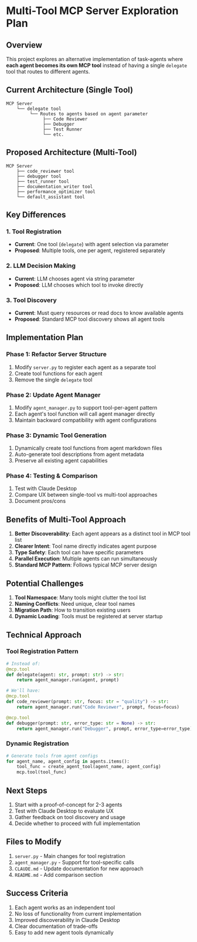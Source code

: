 # Multi-Tool MCP Server Exploration Plan

## Overview

This project explores an alternative implementation of task-agents where **each agent becomes its own MCP tool** instead of having a single `delegate` tool that routes to different agents.

## Current Architecture (Single Tool)

```
MCP Server
    └── delegate tool
         └── Routes to agents based on agent parameter
              ├── Code Reviewer
              ├── Debugger  
              ├── Test Runner
              └── etc.
```

## Proposed Architecture (Multi-Tool)

```
MCP Server
    ├── code_reviewer tool
    ├── debugger tool
    ├── test_runner tool
    ├── documentation_writer tool
    ├── performance_optimizer tool
    └── default_assistant tool
```

## Key Differences

### 1. Tool Registration
- **Current**: One tool (`delegate`) with agent selection via parameter
- **Proposed**: Multiple tools, one per agent, registered separately

### 2. LLM Decision Making
- **Current**: LLM chooses agent via string parameter
- **Proposed**: LLM chooses which tool to invoke directly

### 3. Tool Discovery
- **Current**: Must query resources or read docs to know available agents
- **Proposed**: Standard MCP tool discovery shows all agent tools

## Implementation Plan

### Phase 1: Refactor Server Structure
1. Modify `server.py` to register each agent as a separate tool
2. Create tool functions for each agent
3. Remove the single `delegate` tool

### Phase 2: Update Agent Manager
1. Modify `agent_manager.py` to support tool-per-agent pattern
2. Each agent's tool function will call agent manager directly
3. Maintain backward compatibility with agent configurations

### Phase 3: Dynamic Tool Generation
1. Dynamically create tool functions from agent markdown files
2. Auto-generate tool descriptions from agent metadata
3. Preserve all existing agent capabilities

### Phase 4: Testing & Comparison
1. Test with Claude Desktop
2. Compare UX between single-tool vs multi-tool approaches
3. Document pros/cons

## Benefits of Multi-Tool Approach

1. **Better Discoverability**: Each agent appears as a distinct tool in MCP tool list
2. **Clearer Intent**: Tool name directly indicates agent purpose
3. **Type Safety**: Each tool can have specific parameters
4. **Parallel Execution**: Multiple agents can run simultaneously
5. **Standard MCP Pattern**: Follows typical MCP server design

## Potential Challenges

1. **Tool Namespace**: Many tools might clutter the tool list
2. **Naming Conflicts**: Need unique, clear tool names
3. **Migration Path**: How to transition existing users
4. **Dynamic Loading**: Tools must be registered at server startup

## Technical Approach

### Tool Registration Pattern
```python
# Instead of:
@mcp.tool
def delegate(agent: str, prompt: str) -> str:
    return agent_manager.run(agent, prompt)

# We'll have:
@mcp.tool
def code_reviewer(prompt: str, focus: str = "quality") -> str:
    return agent_manager.run("Code Reviewer", prompt, focus=focus)

@mcp.tool  
def debugger(prompt: str, error_type: str = None) -> str:
    return agent_manager.run("Debugger", prompt, error_type=error_type)
```

### Dynamic Registration
```python
# Generate tools from agent configs
for agent_name, agent_config in agents.items():
    tool_func = create_agent_tool(agent_name, agent_config)
    mcp.tool(tool_func)
```

## Next Steps

1. Start with a proof-of-concept for 2-3 agents
2. Test with Claude Desktop to evaluate UX
3. Gather feedback on tool discovery and usage
4. Decide whether to proceed with full implementation

## Files to Modify

1. `server.py` - Main changes for tool registration
2. `agent_manager.py` - Support for tool-specific calls
3. `CLAUDE.md` - Update documentation for new approach
4. `README.md` - Add comparison section

## Success Criteria

1. Each agent works as an independent tool
2. No loss of functionality from current implementation
3. Improved discoverability in Claude Desktop
4. Clear documentation of trade-offs
5. Easy to add new agent tools dynamically